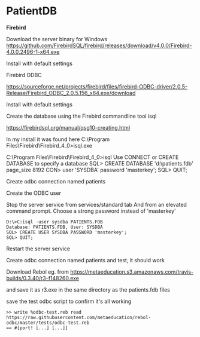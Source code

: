 # PatientDB

**Firebird**

Download the server binary for Windows https://github.com/FirebirdSQL/firebird/releases/download/v4.0.0/Firebird-4.0.0.2496-1-x64.exe

Install with default settings

Firebird ODBC

https://sourceforge.net/projects/firebird/files/firebird-ODBC-driver/2.0.5-Release/Firebird_ODBC_2.0.5.156_x64.exe/download

Install with default settings

Create the database using the Firebird commandline tool isql

https://firebirdsql.org/manual/qsg10-creating.html

In my install it was found here C:\Program Files\Firebird\Firebird_4_0>isql.exe

  C:\Program Files\Firebird\Firebird_4_0>isql
  Use CONNECT or CREATE DATABASE to specify a database
  SQL> CREATE DATABASE 'd:\patients.fdb' page_size 8192
  CON> user 'SYSDBA' password 'masterkey';
  SQL> QUIT;

Create odbc connection named patients

Create the ODBC user

Stop the server service from services/standard tab
And from an elevated command prompt.  Choose a strong password instead of 'masterkey'

    D:\>C:isql -user sysdba PATIENTS.FDB
    Database: PATIENTS.FDB, User: SYSDBA
    SQL> CREATE USER SYSDBA PASSWORD 'masterkey';
    SQL> QUIT;

Restart the server service

Create odbc connection named patients and test, it should work

Download Rebol eg. from https://metaeducation.s3.amazonaws.com/travis-builds/0.3.40/r3-f148260.exe

and save it as r3.exe in the same directory as the patients.fdb files

save the test odbc script to confirm it's all working

    >> write %odbc-test.reb read https://raw.githubusercontent.com/metaeducation/rebol-odbc/master/tests/odbc-test.reb
    == #[port! [...] [...]]
